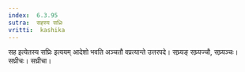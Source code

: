 ```yaml
---
index:  6.3.95
sutra:  सहस्य सध्रिः
vritti:  kashika 
---
```


सह इत्येतस्य सघ्रिः इत्ययम् आदेशो भवति अञ्चतौ वप्रत्यान्ते उत्तरपदे। सघ्र्यङ् सघ्र्यज्चौ, सघ्र्यञ्चः। सघ्रीचः। सघ्रीचा।

